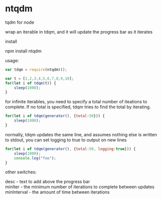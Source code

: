 # ntqdm

tqdm for node

wrap an iterable in tdqm, and it will update the progress bar as it iterates

install

npm install ntqdm


usage:

```javascript
var tdqm = require(ntqdm)();

var t = [1,2,3,4,5,6,7,8,9,10];
for(let i of tdqm(t)) {
	sleep(1000);
}
```


for infinite iterables, you need to specify a total number of iteations to complete. If no total is specified, tdqm tries to find the total by iterating.

```javascript
for(let i of tdqm(generator(), {total:50})) {
	sleep(1000);
}
```

normally, tdqm updates the same line, and assumes nothing else is written to stdout, you can set logging to true to output on new lines

```javascript
for(let i of tdqm(generator(), {total:50, logging:true})) {
	sleep(1000);
	console.log("foo");
}
```

other switches:

desc - text to add above the progress bar  
minIter - the minimum number of iterations to complete between updates
minInterval - the amount of time between iterations


